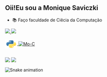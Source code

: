 ## Oii!Eu sou a Monique Saviczki

- 📚 Faço faculdade de Ciêcia da Computação

 <div>
 <a href="https://github.com/mosaviczki">
 <img height="145em" src="https://github-readme-stats.vercel.app/api?username=mosaviczki&show_icons=true&theme=radical&include_all_commits=true&count_private=true"/>
 <img height="145em" src="https://github-readme-stats.vercel.app/api/top-langs/?username=mosaviczki&layout=compact&langs_count=7&theme=radical"/>
</div>
<div style="display: inline_block"><br>
<img align="center" alt="Mo-Python" height="30" width="40" src="https://raw.githubusercontent.com/devicons/devicon/master/icons/python/python-original.svg">
<img align="center" alt="Mo-C" height="30" width="40" src="https://icongr.am/devicon/c-original.svg?size=128&color=currentColor">
</div>

##
<div> 
<a href="https://www.instagram.com/monique_saviczki" target="_blank"><img src="https://img.shields.io/badge/-Instagram-%23E4405F?style=for-the-badge&logo=instagram&logoColor=white" target="_blank"></a>
<a href = "mailto:monique_saviczki@hotmail.com"><img src="https://img.shields.io/badge/Microsoft_Outlook-0078D4?style=for-the-badge&logo=microsoft-outlook&logoColor=white"></a>

![Snake animation](https://github.com/https://github.com/mosaviczki/mosaviczki/blob/output/github-contribution-grid-snake.svg)
 
</div>
